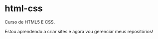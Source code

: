 # html-css
 Curso de HTML5 E CSS.


 Estou aprendendo a criar sites e agora vou gerenciar meus repositórios!

